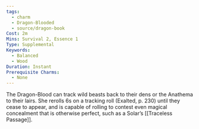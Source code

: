 ```yaml
---
tags:
  - charm
  - Dragon-Blooded
  - source/dragon-book
Cost: 2m
Mins: Survival 2, Essence 1
Type: Supplemental
Keywords:
  - Balanced
  - Wood
Duration: Instant
Prerequisite Charms:
  - None
---
```

The Dragon-Blood can track wild beasts back to their dens or the Anathema to their lairs. She rerolls 6s on a tracking roll (Exalted, p. 230) until they cease to appear, and is capable of rolling to contest even magical concealment that is otherwise perfect, such as a Solar’s [[Traceless Passage]].